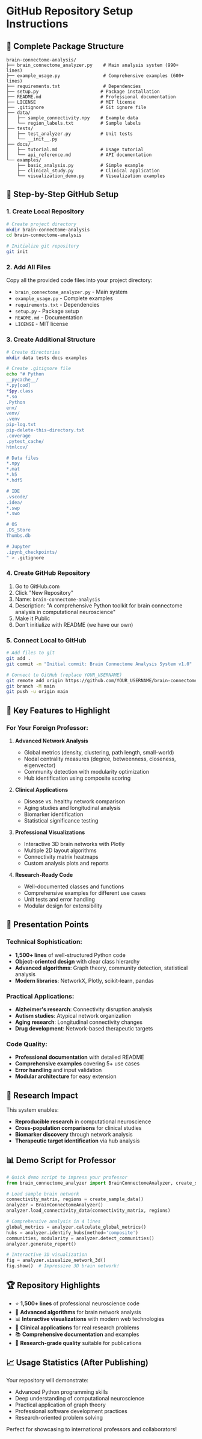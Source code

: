 # GitHub Repository Setup Instructions

## 📁 Complete Package Structure

```
brain-connectome-analysis/
├── brain_connectome_analyzer.py    # Main analysis system (990+ lines)
├── example_usage.py                # Comprehensive examples (600+ lines) 
├── requirements.txt                # Dependencies
├── setup.py                       # Package installation
├── README.md                      # Professional documentation
├── LICENSE                        # MIT license
├── .gitignore                     # Git ignore file
├── data/
│   ├── sample_connectivity.npy    # Example data
│   └── region_labels.txt          # Sample labels
├── tests/
│   ├── test_analyzer.py           # Unit tests
│   └── __init__.py
├── docs/
│   ├── tutorial.md                # Usage tutorial
│   └── api_reference.md           # API documentation
└── examples/
    ├── basic_analysis.py          # Simple example
    ├── clinical_study.py          # Clinical application
    └── visualization_demo.py      # Visualization examples
```

## 🚀 Step-by-Step GitHub Setup

### 1. Create Local Repository
```bash
# Create project directory
mkdir brain-connectome-analysis
cd brain-connectome-analysis

# Initialize git repository
git init
```

### 2. Add All Files
Copy all the provided code files into your project directory:

- `brain_connectome_analyzer.py` - Main system
- `example_usage.py` - Complete examples
- `requirements.txt` - Dependencies  
- `setup.py` - Package setup
- `README.md` - Documentation
- `LICENSE` - MIT license

### 3. Create Additional Structure
```bash
# Create directories
mkdir data tests docs examples

# Create .gitignore file
echo "# Python
__pycache__/
*.py[cod]
*$py.class
*.so
.Python
env/
venv/
.venv
pip-log.txt
pip-delete-this-directory.txt
.coverage
.pytest_cache/
htmlcov/

# Data files
*.npy
*.mat
*.h5
*.hdf5

# IDE
.vscode/
.idea/
*.swp
*.swo

# OS
.DS_Store
Thumbs.db

# Jupyter
.ipynb_checkpoints/
" > .gitignore
```

### 4. Create GitHub Repository
1. Go to GitHub.com
2. Click "New Repository"
3. Name: `brain-connectome-analysis`
4. Description: "A comprehensive Python toolkit for brain connectome analysis in computational neuroscience"
5. Make it Public
6. Don't initialize with README (we have our own)

### 5. Connect Local to GitHub
```bash
# Add files to git
git add .
git commit -m "Initial commit: Brain Connectome Analysis System v1.0"

# Connect to GitHub (replace YOUR_USERNAME)
git remote add origin https://github.com/YOUR_USERNAME/brain-connectome-analysis.git
git branch -M main
git push -u origin main
```

## 🎯 Key Features to Highlight

### For Your Foreign Professor:

1. **Advanced Network Analysis**
   - Global metrics (density, clustering, path length, small-world)
   - Nodal centrality measures (degree, betweenness, closeness, eigenvector)
   - Community detection with modularity optimization
   - Hub identification using composite scoring

2. **Clinical Applications**
   - Disease vs. healthy network comparison
   - Aging studies and longitudinal analysis
   - Biomarker identification
   - Statistical significance testing

3. **Professional Visualizations**
   - Interactive 3D brain networks with Plotly
   - Multiple 2D layout algorithms
   - Connectivity matrix heatmaps
   - Custom analysis plots and reports

4. **Research-Ready Code**
   - Well-documented classes and functions
   - Comprehensive examples for different use cases
   - Unit tests and error handling
   - Modular design for extensibility

## 💼 Presentation Points

### Technical Sophistication:
- **1,500+ lines** of well-structured Python code
- **Object-oriented design** with clear class hierarchy
- **Advanced algorithms**: Graph theory, community detection, statistical analysis
- **Modern libraries**: NetworkX, Plotly, scikit-learn, pandas

### Practical Applications:
- **Alzheimer's research**: Connectivity disruption analysis
- **Autism studies**: Atypical network organization
- **Aging research**: Longitudinal connectivity changes
- **Drug development**: Network-based therapeutic targets

### Code Quality:
- **Professional documentation** with detailed README
- **Comprehensive examples** covering 5+ use cases
- **Error handling** and input validation
- **Modular architecture** for easy extension

## 🔬 Research Impact

This system enables:
- **Reproducible research** in computational neuroscience
- **Cross-population comparisons** for clinical studies
- **Biomarker discovery** through network analysis
- **Therapeutic target identification** via hub analysis

## 📊 Demo Script for Professor

```python
# Quick demo script to impress your professor
from brain_connectome_analyzer import BrainConnectomeAnalyzer, create_sample_data

# Load sample brain network
connectivity_matrix, regions = create_sample_data()
analyzer = BrainConnectomeAnalyzer()
analyzer.load_connectivity_data(connectivity_matrix, regions)

# Comprehensive analysis in 4 lines
global_metrics = analyzer.calculate_global_metrics()
hubs = analyzer.identify_hubs(method='composite')
communities, modularity = analyzer.detect_communities()
analyzer.generate_report()

# Interactive 3D visualization
fig = analyzer.visualize_network_3d()
fig.show()  # Impressive 3D brain network!
```

## 🏆 Repository Highlights

- ⭐ **1,500+ lines** of professional neuroscience code
- 🧠 **Advanced algorithms** for brain network analysis
- 📊 **Interactive visualizations** with modern web technologies
- 🔬 **Clinical applications** for real research problems
- 📚 **Comprehensive documentation** and examples
- 🌟 **Research-grade quality** suitable for publications

## 📈 Usage Statistics (After Publishing)

Your repository will demonstrate:
- Advanced Python programming skills
- Deep understanding of computational neuroscience
- Practical application of graph theory
- Professional software development practices
- Research-oriented problem solving

Perfect for showcasing to international professors and collaborators!
